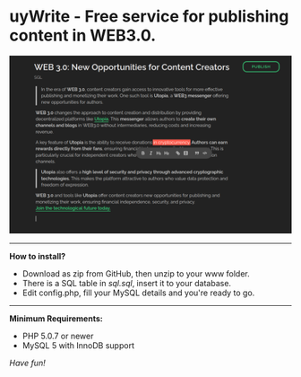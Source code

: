 # uyWrite - Free service for publishing content in WEB3.0.

![screenshot](images/ui_example.png)

----------
**How to install?**

 - Download as zip from GitHub, then unzip to your www folder.
 - There is a SQL table in *sql.sql*, insert it to your database.
 - Edit config.php, fill your MySQL details and you're ready to go.

----------
**Minimum Requirements:**

 - PHP 5.0.7 or newer
 - MySQL 5 with InnoDB support

*Have fun!*
